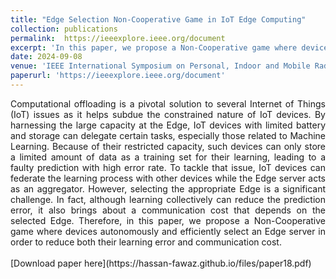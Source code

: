 ```yaml
---
title: "Edge Selection Non-Cooperative Game in IoT Edge Computing"
collection: publications
permalink:  https://ieeexplore.ieee.org/document
excerpt: 'In this paper, we propose a Non-Cooperative game where devices autonomously and efficiently select an Edge server in order to reduce both their learning error and communication cost.'
date: 2024-09-08
venue: 'IEEE International Symposium on Personal, Indoor and Mobile Radio Communications (PIMRC) '
paperurl: 'https://ieeexplore.ieee.org/document'
---
```

<div style="text-align: justify;">
Computational offloading is a pivotal solution to
several Internet of Things (IoT) issues as it helps subdue the
constrained nature of IoT devices. By harnessing the large capacity
at the Edge, IoT devices with limited battery and storage can delegate
certain tasks, especially those related to Machine Learning.
Because of their restricted capacity, such devices can only store a
limited amount of data as a training set for their learning, leading
to a faulty prediction with high error rate. To tackle that issue,
IoT devices can federate the learning process with other devices
while the Edge server acts as an aggregator. However, selecting
the appropriate Edge is a significant challenge. In fact, although
learning collectively can reduce the prediction error, it also brings
about a communication cost that depends on the selected Edge.
Therefore, in this paper, we propose a Non-Cooperative game
where devices autonomously and efficiently select an Edge server
in order to reduce both their learning error and communication
cost.
</div>
<br>
[Download paper here](https://hassan-fawaz.github.io/files/paper18.pdf)

